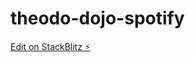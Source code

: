 # theodo-dojo-spotify

[Edit on StackBlitz ⚡️](https://stackblitz.com/edit/theodo-dojo-spotify-3dtzju)